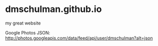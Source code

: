 # dmschulman.github.io
my great website

Google Photos JSON: http://photos.googleapis.com/data/feed/api/user/dmschulman?alt=json
